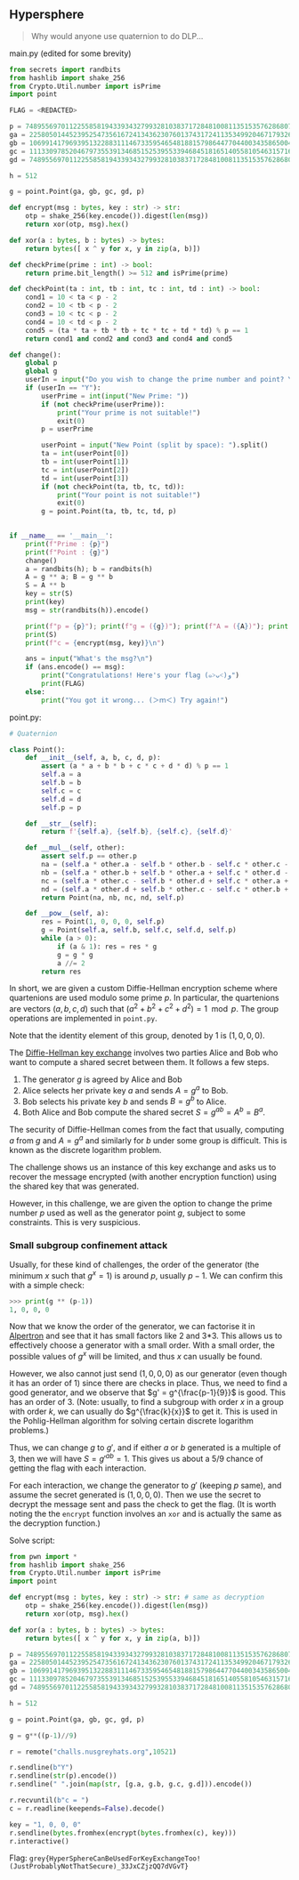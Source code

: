 ## Hypersphere

> Why would anyone use quaternion to do DLP...

main.py (edited for some brevity)
```python
from secrets import randbits
from hashlib import shake_256
from Crypto.Util.number import isPrime
import point

FLAG = <REDACTED>

p = 7489556970112255858194339343279932810383717284810081135153576286807813194468553481550905061983955290055856497097494238457954616159153509677256329469498187
ga = 2258050144523952547356167241343623076013743172411353499204671793264857719189919436799943033376317821578765115886815403845812363461384417662956951961353685
gb = 1069914179693951322883111467335954654818815798644770440034358650042824371401982086159904675631799159962201142170062814585463048527613494928890992373946863
gc = 11133097852046797355391346851525395533946845181651405581054631571635854160968086
gd = 7489556970112255858194339343279932810383717284810081135153576286807813194460592232877165912462810721221949401180338198644010019265640599992748426319034311

h = 512

g = point.Point(ga, gb, gc, gd, p)

def encrypt(msg : bytes, key : str) -> str:
    otp = shake_256(key.encode()).digest(len(msg))
    return xor(otp, msg).hex()

def xor(a : bytes, b : bytes) -> bytes:
    return bytes([ x ^ y for x, y in zip(a, b)])

def checkPrime(prime : int) -> bool:
    return prime.bit_length() >= 512 and isPrime(prime)

def checkPoint(ta : int, tb : int, tc : int, td : int) -> bool:
    cond1 = 10 < ta < p - 2
    cond2 = 10 < tb < p - 2
    cond3 = 10 < tc < p - 2
    cond4 = 10 < td < p - 2
    cond5 = (ta * ta + tb * tb + tc * tc + td * td) % p == 1
    return cond1 and cond2 and cond3 and cond4 and cond5

def change():
    global p
    global g
    userIn = input("Do you wish to change the prime number and point? Y/N\n")
    if (userIn == "Y"):
        userPrime = int(input("New Prime: "))
        if (not checkPrime(userPrime)):
            print("Your prime is not suitable!")
            exit(0)
        p = userPrime

        userPoint = input("New Point (split by space): ").split()
        ta = int(userPoint[0])
        tb = int(userPoint[1])
        tc = int(userPoint[2])
        td = int(userPoint[3])
        if (not checkPoint(ta, tb, tc, td)):
            print("Your point is not suitable!")
            exit(0)
        g = point.Point(ta, tb, tc, td, p)
    

if __name__ == '__main__':
    print(f"Prime : {p}")
    print(f"Point : {g}")
    change()
    a = randbits(h); b = randbits(h)
    A = g ** a; B = g ** b
    S = A ** b
    key = str(S)
    print(key)
    msg = str(randbits(h)).encode()

    print(f"p = {p}"); print(f"g = ({g})"); print(f"A = ({A})"); print(f"B = ({B})"); 
    print(S)
    print(f"c = {encrypt(msg, key)}\n")

    ans = input("What's the msg?\n")
    if (ans.encode() == msg):
        print("Congratulations! Here's your flag (๑˃ᴗ˂)ﻭ")
        print(FLAG)
    else:
        print("You got it wrong... (＞ｍ＜) Try again!") 
```

point.py:
```python
# Quaternion

class Point():
    def __init__(self, a, b, c, d, p):
        assert (a * a + b * b + c * c + d * d) % p == 1
        self.a = a
        self.b = b
        self.c = c
        self.d = d
        self.p = p

    def __str__(self):
        return f'{self.a}, {self.b}, {self.c}, {self.d}'

    def __mul__(self, other):
        assert self.p == other.p
        na = (self.a * other.a - self.b * other.b - self.c * other.c - self.d * other.d) % self.p
        nb = (self.a * other.b + self.b * other.a + self.c * other.d - self.d * other.c) % self.p
        nc = (self.a * other.c - self.b * other.d + self.c * other.a + self.d * other.b) % self.p
        nd = (self.a * other.d + self.b * other.c - self.c * other.b + self.d * other.a) % self.p
        return Point(na, nb, nc, nd, self.p)

    def __pow__(self, a):
        res = Point(1, 0, 0, 0, self.p)
        g = Point(self.a, self.b, self.c, self.d, self.p)
        while (a > 0):
            if (a & 1): res = res * g
            g = g * g
            a //= 2
        return res
```

In short, we are given a custom Diffie-Hellman encryption scheme where quartenions are used modulo some prime $p$. In particular, the quartenions are vectors $(a, b, c, d)$ such that $(a^2 + b^2 + c^2 + d^2) = 1 \mod p$. The group operations are implemented in `point.py`.

Note that the identity element of this group, denoted by $1$ is $(1,0,0,0)$.

The [Diffie-Hellman key exchange](https://en.wikipedia.org/wiki/Diffie%E2%80%93Hellman_key_exchange) involves two parties Alice and Bob who want to compute a shared secret between them. It follows a few steps.
1. The generator $g$ is agreed by Alice and Bob
2. Alice selects her private key $a$ and sends $A = g^a$ to Bob.
3. Bob selects his private key $b$ and sends $B = g^b$ to Alice.
4. Both Alice and Bob compute the shared secret $S = g^{ab} = A^b = B^a$.

The security of Diffie-Hellman comes from the fact that usually, computing $a$ from $g$ and $A = g^a$ and similarly for $b$ under some group is difficult. This is known as the discrete logarithm problem.

The challenge shows us an instance of this key exchange and asks us to recover the message encrypted (with another encryption function) using the shared key that was generated.

However, in this challenge, we are given the option to change the prime number $p$ used as well as the generator point $g$, subject to some constraints. This is very suspicious.



### Small subgroup confinement attack

Usually, for these kind of challenges, the order of the generator (the minimum $x$ such that $g^x = 1$) is around $p$, usually $p-1$. We can confirm this with a simple check:
```python
>>> print(g ** (p-1))
1, 0, 0, 0
```

Now that we know the order of the generator, we can factorise it in [Alpertron](https://www.alpertron.com.ar/ECM.HTM) and see that it has small factors like 2 and 3\*3. This allows us to effectively choose a generator with a small order. With a small order, the possible values of $g^x$ will be limited, and thus $x$ can usually be found.

However, we also cannot just send $(1,0,0,0)$ as our generator (even though it has an order of 1) since there are checks in place. Thus, we need to find a good generator, and we observe that $g' = g^{\frac{p-1}{9}}$ is good. This has an order of 3. 
(Note: usually, to find a subgroup with order $x$ in a group with order $k$, we can usually do $g^{\frac{k}{x}}$ to get it. This is used in the Pohlig-Hellman algorithm for solving certain discrete logarithm problems.)

Thus, we can change $g$ to $g'$, and if either $a$ or $b$ generated is a multiple of 3, then we will have $S = g'^{ab} = 1$. This gives us about a 5/9 chance of getting the flag with each interaction.

For each interaction, we change the generator to $g'$ (keeping $p$ same), and assume the secret generated is $(1,0,0,0)$. Then we use the secret to decrypt the message sent and pass the check to get the flag. (It is worth noting the the `encrypt` function involves an `xor` and is actually the same as the decryption function.)

Solve script:
```python
from pwn import *
from hashlib import shake_256
from Crypto.Util.number import isPrime
import point

def encrypt(msg : bytes, key : str) -> str: # same as decryption
    otp = shake_256(key.encode()).digest(len(msg))
    return xor(otp, msg).hex()

def xor(a : bytes, b : bytes) -> bytes:
    return bytes([ x ^ y for x, y in zip(a, b)])

p = 7489556970112255858194339343279932810383717284810081135153576286807813194468553481550905061983955290055856497097494238457954616159153509677256329469498187
ga = 2258050144523952547356167241343623076013743172411353499204671793264857719189919436799943033376317821578765115886815403845812363461384417662956951961353685
gb = 1069914179693951322883111467335954654818815798644770440034358650042824371401982086159904675631799159962201142170062814585463048527613494928890992373946863
gc = 11133097852046797355391346851525395533946845181651405581054631571635854160968086
gd = 7489556970112255858194339343279932810383717284810081135153576286807813194460592232877165912462810721221949401180338198644010019265640599992748426319034311

h = 512

g = point.Point(ga, gb, gc, gd, p)

g = g**((p-1)//9)

r = remote("challs.nusgreyhats.org",10521)

r.sendline(b"Y")
r.sendline(str(p).encode())
r.sendline(" ".join(map(str, [g.a, g.b, g.c, g.d])).encode())

r.recvuntil(b"c = ")
c = r.readline(keepends=False).decode()

key = "1, 0, 0, 0"
r.sendline(bytes.fromhex(encrypt(bytes.fromhex(c), key)))
r.interactive()
```
Flag: `grey{HyperSphereCanBeUsedForKeyExchangeToo!(JustProbablyNotThatSecure)_33JxCZjzQQ7dVGvT}`
